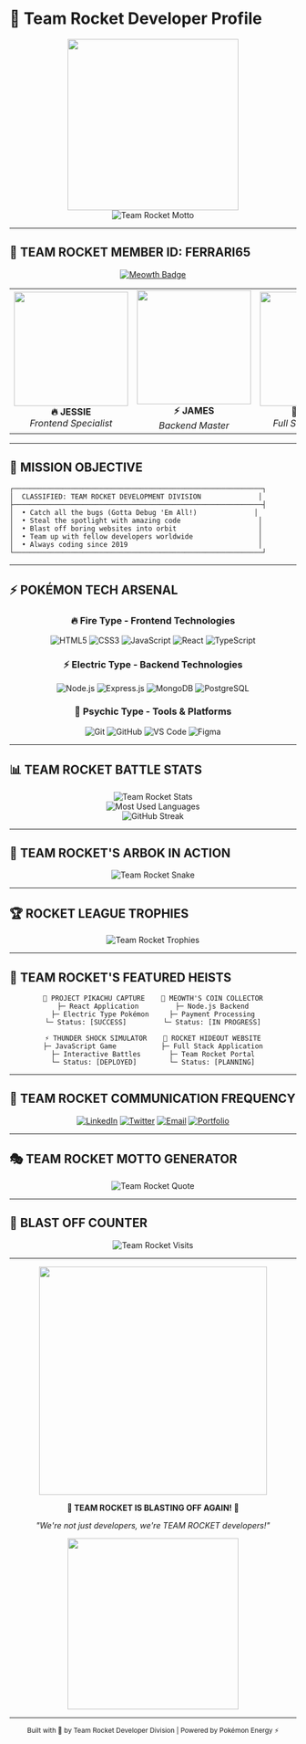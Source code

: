 # 🚀 Team Rocket Developer Profile

<div align="center">
  <img src="https://media.giphy.com/media/fwbZnTftCXVocKzfxR/giphy.gif" width="300" />
</div>

<div align="center">
  <img src="https://readme-typing-svg.herokuapp.com?font=Orbitron&size=30&pause=1000&color=DC143C&center=true&vCenter=true&width=800&lines=Prepare+for+Trouble!;And+Make+it+Double!;To+Protect+the+World+from+Devastation!;To+Code+All+Peoples+within+our+Nation!;Yasmin!;Ferrari!;Team+Rocket+Blasts+off+at+the+Speed+of+Light!;Surrender+Now+or+Prepare+to+Fight!" alt="Team Rocket Motto" />
</div>

---

## 💫 **TEAM ROCKET MEMBER ID: FERRARI65**

<div align="center">
  
  [![Meowth Badge](https://img.shields.io/badge/MEOWTH-That's%20Right!-FFD700?style=for-the-badge&logo=data:image/svg+xml;base64,PHN2ZyB3aWR0aD0iMjQiIGhlaWdodD0iMjQiIHZpZXdCb3g9IjAgMCAyNCAyNCIgZmlsbD0ibm9uZSIgeG1sbnM9Imh0dHA6Ly93d3cudzMub3JnLzIwMDAvc3ZnIj4KPHBhdGggZD0iTTEyIDJMMTMuMDkgOC4yNkwyMCA5TDEzLjA5IDE1Ljc0TDEyIDIyTDEwLjkxIDE1Ljc0TDQgOUwxMC45MSA4LjI2TDEyIDJaIiBmaWxsPSJjdXJyZW50Q29sb3IiLz4KPC9zdmc+)](https://pokemon.com)
  
</div>

<div align="center">
  <table>
    <tr>
      <td align="center">
        <img src="https://media.giphy.com/media/3oKIPqsXYcdjcBcXL2/giphy.gif" width="200" />
        <br><b>🔥 JESSIE</b><br>
        <i>Frontend Specialist</i>
      </td>
      <td align="center">
        <img src="https://media.giphy.com/media/l2QDTqHp9W7WIJXlC/giphy.gif" width="200" />
        <br><b>⚡ JAMES</b><br>
        <i>Backend Master</i>
      </td>
      <td align="center">
        <img src="https://media.giphy.com/media/10LKovKon8DENq/giphy.gif" width="200" />
        <br><b>💎 MEOWTH</b><br>
        <i>Full Stack Developer</i>
      </td>
    </tr>
  </table>
</div>

---

## 🎯 **MISSION OBJECTIVE**

```
┌─────────────────────────────────────────────────────────────┐
│  CLASSIFIED: TEAM ROCKET DEVELOPMENT DIVISION              │
├─────────────────────────────────────────────────────────────┤
│  • Catch all the bugs (Gotta Debug 'Em All!)              │
│  • Steal the spotlight with amazing code                   │
│  • Blast off boring websites into orbit                    │
│  • Team up with fellow developers worldwide                │
│  • Always coding since 2019                                │
└─────────────────────────────────────────────────────────────┘
```

---

## ⚡ **POKÉMON TECH ARSENAL**

<div align="center">

### 🔥 **Fire Type - Frontend Technologies**
![HTML5](https://img.shields.io/badge/HTML5-E34F26?style=for-the-badge&logo=html5&logoColor=white)
![CSS3](https://img.shields.io/badge/CSS3-1572B6?style=for-the-badge&logo=css3&logoColor=white)
![JavaScript](https://img.shields.io/badge/JavaScript-F7DF1E?style=for-the-badge&logo=javascript&logoColor=black)
![React](https://img.shields.io/badge/React-20232A?style=for-the-badge&logo=react&logoColor=61DAFB)
![TypeScript](https://img.shields.io/badge/TypeScript-007ACC?style=for-the-badge&logo=typescript&logoColor=white)

### ⚡ **Electric Type - Backend Technologies**
![Node.js](https://img.shields.io/badge/Node.js-43853D?style=for-the-badge&logo=node.js&logoColor=white)
![Express.js](https://img.shields.io/badge/Express.js-404D59?style=for-the-badge)
![MongoDB](https://img.shields.io/badge/MongoDB-4EA94B?style=for-the-badge&logo=mongodb&logoColor=white)
![PostgreSQL](https://img.shields.io/badge/PostgreSQL-316192?style=for-the-badge&logo=postgresql&logoColor=white)

### 🌟 **Psychic Type - Tools & Platforms**
![Git](https://img.shields.io/badge/GIT-E44C30?style=for-the-badge&logo=git&logoColor=white)
![GitHub](https://img.shields.io/badge/GitHub-100000?style=for-the-badge&logo=github&logoColor=white)
![VS Code](https://img.shields.io/badge/Visual_Studio-5C2D91?style=for-the-badge&logo=visual%20studio&logoColor=white)
![Figma](https://img.shields.io/badge/Figma-F24E1E?style=for-the-badge&logo=figma&logoColor=white)

</div>

---

## 📊 **TEAM ROCKET BATTLE STATS**

<div align="center">
  <img src="https://github-readme-stats.vercel.app/api?username=Ferrari65&show_icons=true&theme=radical&hide_border=true&bg_color=0D1117&title_color=DC143C&icon_color=FFD700&text_color=FF6B9D" alt="Team Rocket Stats" />
</div>

<div align="center">
  <img src="https://github-readme-stats.vercel.app/api/top-langs/?username=Ferrari65&layout=compact&theme=radical&hide_border=true&bg_color=0D1117&title_color=DC143C&text_color=FF6B9D" alt="Most Used Languages" />
</div>

<div align="center">
  <img src="https://github-readme-streak-stats.herokuapp.com/?user=Ferrari65&theme=radical&hide_border=true&background=0D1117&ring=DC143C&fire=FFD700&currStreakLabel=FF6B9D" alt="GitHub Streak" />
</div>

---

## 🐍 **TEAM ROCKET'S ARBOK IN ACTION**

<div align="center">
  <img src="https://raw.githubusercontent.com/Ferrari65/Ferrari65/output/github-contribution-grid-snake-dark.svg" alt="Team Rocket Snake" />
</div>

---

## 🏆 **ROCKET LEAGUE TROPHIES**

<div align="center">
  <img src="https://github-profile-trophy.vercel.app/?username=Ferrari65&theme=radical&no-frame=true&no-bg=true&margin-w=4&title=Stars,Commits,Repositories,PullRequest,Issues,Followers" alt="Team Rocket Trophies" />
</div>

---

## 🎪 **TEAM ROCKET'S FEATURED HEISTS**

<div align="center">
  
  ```
  🎯 PROJECT PIKACHU CAPTURE    🚀 MEOWTH'S COIN COLLECTOR
  ├─ React Application         ├─ Node.js Backend
  ├─ Electric Type Pokémon     ├─ Payment Processing
  └─ Status: [SUCCESS]         └─ Status: [IN PROGRESS]
  
  ⚡ THUNDER SHOCK SIMULATOR    💎 ROCKET HIDEOUT WEBSITE
  ├─ JavaScript Game           ├─ Full Stack Application
  ├─ Interactive Battles       ├─ Team Rocket Portal
  └─ Status: [DEPLOYED]        └─ Status: [PLANNING]
  ```
  
</div>

---

## 📡 **TEAM ROCKET COMMUNICATION FREQUENCY**

<div align="center">
  
  [![LinkedIn](https://img.shields.io/badge/ROCKET_LINKEDIN-0077B5?style=for-the-badge&logo=linkedin&logoColor=white)](https://linkedin.com/in/yasmin-ferrari)
  [![Twitter](https://img.shields.io/badge/ROCKET_TWITTER-1DA1F2?style=for-the-badge&logo=twitter&logoColor=white)](https://twitter.com/yasmin_ferrari)
  [![Email](https://img.shields.io/badge/ROCKET_EMAIL-D14836?style=for-the-badge&logo=gmail&logoColor=white)](mailto:yasmin.ferrari@email.com)
  [![Portfolio](https://img.shields.io/badge/ROCKET_BASE-FF6B9D?style=for-the-badge&logo=internetexplorer&logoColor=white)](https://yasmin-ferrari.dev)
  
</div>

---

## 🎭 **TEAM ROCKET MOTTO GENERATOR**

<div align="center">
  <img src="https://quotes-github-readme.vercel.app/api?type=horizontal&theme=dark&quote=Prepare+for+trouble!+And+make+it+double!&author=Team+Rocket" alt="Team Rocket Quote" />
</div>

---

## 🌟 **BLAST OFF COUNTER**

<div align="center">
  <img src="https://komarev.com/ghpvc/?username=Ferrari65&style=for-the-badge&color=DC143C&label=ROCKET+VISITS" alt="Team Rocket Visits" />
</div>

---

<div align="center">
  <img src="https://media.giphy.com/media/msKNSs8rmJ5m/giphy.gif" width="400" />
  
  **🚀 TEAM ROCKET IS BLASTING OFF AGAIN! 🌟**
  
  *"We're not just developers, we're TEAM ROCKET developers!"*
  
  <img src="https://media.giphy.com/media/BzyTuYCmvSORqs1ABM/giphy.gif" width="300" />
</div>

---

<div align="center">
  <sub>Built with 💖 by Team Rocket Developer Division | Powered by Pokémon Energy ⚡</sub>
</div>

